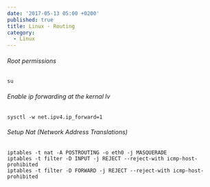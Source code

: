 ```yaml
---
date: '2017-05-13 05:00 +0200'
published: true
title: Linux - Routing
category:
  - Linux
---
```

###### Root permissions

```
su
```

###### Enable ip forwarding at the kernal lv

```
sysctl -w net.ipv4.ip_forward=1
```

###### Setup Nat (Network Address Translations)

```
iptables -t nat -A POSTROUTING -o eth0 -j MASQUERADE
iptables -t filter -D INPUT -j REJECT --reject-with icmp-host-prohibited
iptables -t filter -D FORWARD -j REJECT --reject-with icmp-host-prohibited
```

